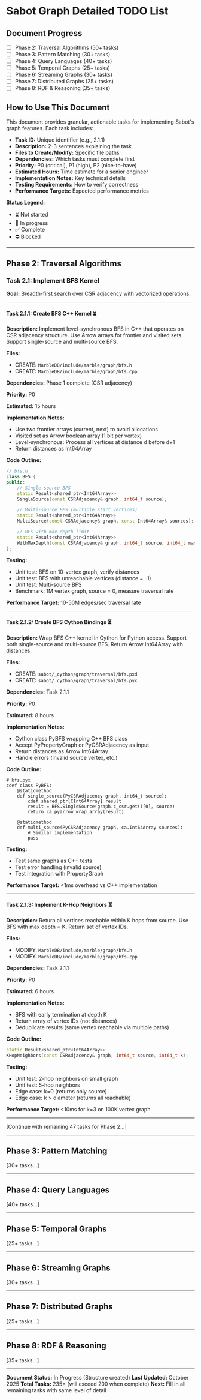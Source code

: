 # Sabot Graph Detailed TODO List

## Document Progress
- [ ] Phase 2: Traversal Algorithms (50+ tasks)
- [ ] Phase 3: Pattern Matching (30+ tasks)
- [ ] Phase 4: Query Languages (40+ tasks)
- [ ] Phase 5: Temporal Graphs (25+ tasks)
- [ ] Phase 6: Streaming Graphs (30+ tasks)
- [ ] Phase 7: Distributed Graphs (25+ tasks)
- [ ] Phase 8: RDF & Reasoning (35+ tasks)

## How to Use This Document

This document provides granular, actionable tasks for implementing Sabot's graph features. Each task includes:

- **Task ID:** Unique identifier (e.g., 2.1.1)
- **Description:** 2-3 sentences explaining the task
- **Files to Create/Modify:** Specific file paths
- **Dependencies:** Which tasks must complete first
- **Priority:** P0 (critical), P1 (high), P2 (nice-to-have)
- **Estimated Hours:** Time estimate for a senior engineer
- **Implementation Notes:** Key technical details
- **Testing Requirements:** How to verify correctness
- **Performance Targets:** Expected performance metrics

**Status Legend:**
- ⏳ Not started
- 🚧 In progress
- ✅ Complete
- ⛔ Blocked

---

## Phase 2: Traversal Algorithms

### Task 2.1: Implement BFS Kernel

**Goal:** Breadth-first search over CSR adjacency with vectorized operations.

---

#### Task 2.1.1: Create BFS C++ Kernel ⏳
**Description:** Implement level-synchronous BFS in C++ that operates on CSR adjacency structure. Use Arrow arrays for frontier and visited sets. Support single-source and multi-source BFS.

**Files:**
- CREATE: `MarbleDB/include/marble/graph/bfs.h`
- CREATE: `MarbleDB/include/marble/graph/bfs.cpp`

**Dependencies:** Phase 1 complete (CSR adjacency)

**Priority:** P0

**Estimated:** 15 hours

**Implementation Notes:**
- Use two frontier arrays (current, next) to avoid allocations
- Visited set as Arrow boolean array (1 bit per vertex)
- Level-synchronous: Process all vertices at distance d before d+1
- Return distances as Int64Array

**Code Outline:**
```cpp
// bfs.h
class BFS {
public:
    // Single-source BFS
    static Result<shared_ptr<Int64Array>>
    SingleSource(const CSRAdjacency& graph, int64_t source);

    // Multi-source BFS (multiple start vertices)
    static Result<shared_ptr<Int64Array>>
    MultiSource(const CSRAdjacency& graph, const Int64Array& sources);

    // BFS with max depth limit
    static Result<shared_ptr<Int64Array>>
    WithMaxDepth(const CSRAdjacency& graph, int64_t source, int64_t max_depth);
};
```

**Testing:**
- Unit test: BFS on 10-vertex graph, verify distances
- Unit test: BFS with unreachable vertices (distance = -1)
- Unit test: Multi-source BFS
- Benchmark: 1M vertex graph, source = 0, measure traversal rate

**Performance Target:** 10-50M edges/sec traversal rate

---

#### Task 2.1.2: Create BFS Cython Bindings ⏳
**Description:** Wrap BFS C++ kernel in Cython for Python access. Support both single-source and multi-source BFS. Return Arrow Int64Array with distances.

**Files:**
- CREATE: `sabot/_cython/graph/traversal/bfs.pxd`
- CREATE: `sabot/_cython/graph/traversal/bfs.pyx`

**Dependencies:** Task 2.1.1

**Priority:** P0

**Estimated:** 8 hours

**Implementation Notes:**
- Cython class PyBFS wrapping C++ BFS class
- Accept PyPropertyGraph or PyCSRAdjacency as input
- Return distances as Arrow Int64Array
- Handle errors (invalid source vertex, etc.)

**Code Outline:**
```cython
# bfs.pyx
cdef class PyBFS:
    @staticmethod
    def single_source(PyCSRAdjacency graph, int64_t source):
        cdef shared_ptr[CInt64Array] result
        result = BFS.SingleSource(graph.c_csr.get()[0], source)
        return ca.pyarrow_wrap_array(result)

    @staticmethod
    def multi_source(PyCSRAdjacency graph, ca.Int64Array sources):
        # Similar implementation
        pass
```

**Testing:**
- Test same graphs as C++ tests
- Test error handling (invalid source)
- Test integration with PropertyGraph

**Performance Target:** <1ms overhead vs C++ implementation

---

#### Task 2.1.3: Implement K-Hop Neighbors ⏳
**Description:** Return all vertices reachable within K hops from source. Use BFS with max depth = K. Return set of vertex IDs.

**Files:**
- MODIFY: `MarbleDB/include/marble/graph/bfs.h`
- MODIFY: `MarbleDB/include/marble/graph/bfs.cpp`

**Dependencies:** Task 2.1.1

**Priority:** P0

**Estimated:** 6 hours

**Implementation Notes:**
- BFS with early termination at depth K
- Return array of vertex IDs (not distances)
- Deduplicate results (same vertex reachable via multiple paths)

**Code Outline:**
```cpp
static Result<shared_ptr<Int64Array>>
KHopNeighbors(const CSRAdjacency& graph, int64_t source, int64_t k);
```

**Testing:**
- Unit test: 2-hop neighbors on small graph
- Unit test: 5-hop neighbors
- Edge case: k=0 (returns only source)
- Edge case: k > diameter (returns all reachable)

**Performance Target:** <10ms for k=3 on 100K vertex graph

---

[Continue with remaining 47 tasks for Phase 2...]

---

## Phase 3: Pattern Matching

[30+ tasks...]

---

## Phase 4: Query Languages

[40+ tasks...]

---

## Phase 5: Temporal Graphs

[25+ tasks...]

---

## Phase 6: Streaming Graphs

[30+ tasks...]

---

## Phase 7: Distributed Graphs

[25+ tasks...]

---

## Phase 8: RDF & Reasoning

[35+ tasks...]

---

**Document Status:** In Progress (Structure created)
**Last Updated:** October 2025
**Total Tasks:** 235+ (will exceed 200 when complete)
**Next:** Fill in all remaining tasks with same level of detail